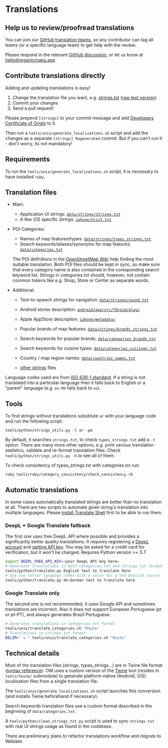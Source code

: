 # Translations

## Help us to review/proofread translations

You can join our [GitHub translation teams](https://github.com/orgs/organicmaps/teams/translations/teams),
so any contributor can tag all teams (or a specific language team) to get help with the review.

Please respond in the relevant [GitHub discussion](https://github.com/orgs/organicmaps/discussions/8538), or let us know at hello@organicmaps.app

## Contribute translations directly

Adding and updating translations is easy!
1. Change the translation file you want, e.g. [strings.txt](../data/strings/strings.txt) ([raw text version](https://raw.githubusercontent.com/organicmaps/organicmaps/master/data/strings/strings.txt))
2. Commit your changes
3. Send a pull request!

Please prepend `[strings]` to your commit message and add [Developers Certificate of Origin](CONTRIBUTING.md#legal-requirements) to it.

Then run a `tools/unix/generate_localizations.sh` script and add the changes as a separate `[strings] Regenerated` commit.
But if you can't run it - don't worry, its not mandatory!

## Requirements

To run the `tools/unix/generate_localizations.sh` script, it is necessary to have installed `ruby`.

## Translation files

- Main:
  - Application UI strings: [`data/strings/strings.txt`](../data/strings/strings.txt)
  - A few iOS specific strings: [`iphone/plist.txt`](../iphone/plist.txt)

- POI Categories:
  - Names of map features/types: [`data/strings/types_strings.txt`](../data/strings/types_strings.txt)
  - Search keywords/aliases/synonyms for map features: [`data/categories.txt`](../data/categories.txt)

  The POI definitions in the [OpenStreetMap Wiki](https://wiki.openstreetmap.org/) help finding the most suitable translation. Both POI files should be kept in sync, so make sure that every category name is also contained in the coresponding search keyword list. Strings in _categories.txt_ should, however, not contain common tokens like e.g. Shop, Store or Center as separate words.

- Additional:
  - Text-to-speech strings for navigation: [`data/strings/sound.txt`](../data/strings/sound.txt)

  - Android stores description: [`android/app/src/fdroid/play/`](../android/app/src/fdroid/play/)
  - Apple AppStore description: [`iphone/metadata/`](../iphone/metadata/)

  - Popular brands of map features: [`data/strings/brands_strings.txt`](../data/strings/brands_strings.txt)
  - Search keywords for popular brands: [`data/categories_brands.txt`](../data/categories_brands.txt)
  - Search keywords for cuisine types: [`data/categories_cuisines.txt`](../data/categories_cuisines.txt)

  - Country / map region names: [`data/countries_names.txt`](../data/countries_names.txt)

  - [other strings](STRUCTURE.md#strings-and-translations) files

Language codes used are from [ISO 639-1 standard](https://en.wikipedia.org/wiki/List_of_ISO_639-1_codes).
If a string is not translated into a particular language then it falls back to English or a "parent" language (e.g. `es-MX` falls back to `es`).

## Tools

To find strings without translations substitute `ar` with your language code and run the following script:
```
tools/python/strings_utils.py -l ar -pm
```
By default, it searches `strings.txt`, to check `types_strings.txt` add a `-t` option.
There are many more other options, e.g. print various translation statistics, validate and re-format translation files.
Check `tools/python/strings_utils.py -h` to see all of them.

To check consistency of types_strings.txt with categories.txt run:
```
ruby tools/ruby/category_consistency/check_consistency.rb
```

## Automatic translations

In some cases automatically translated strings are better than no translation at all.
There are two scripts to automate given string's translation into multiple languages.
Please [install Translate Shell](https://www.soimort.org/translate-shell/#installation) first to be able to run them.

### DeepL + Google Translate fallback

The first one uses free DeepL API where possible and provides a significantly better quality translations.
It requires registering a [DeepL account](https://www.deepl.com/pro#developer) and [getting API key](https://www.deepl.com/account/summary).
You may be asked for a credit card for verification, but it won't be charged.
Requires Python version >= 3.7.

```bash
export DEEPL_FREE_API_KEY=<your DeepL API key here>
# Generates translations in both categories.txt and strings.txt formats at the same time:
tools/python/translate.py English text to translate here
# Use two-letter language codes with a colon for a non-English source language:
tools/python/translate.py de:German text to translate here
```

### Google Translate only

The second one is not recommended, it uses Google API and sometimes translations are incorrect.
Also it does not support European Portuguese (pt or pt-PT), and always generates Brazil Portuguese.

```bash
# Generates translations in categories.txt format
tools/unix/translate_categories.sh "Route"
# Translations in strings.txt format
DELIM=" = " tools/unix/translate_categories.sh "Route"
```

## Technical details

Most of the translation files (strings, types_strings...) are in Twine file format ([syntax reference](https://github.com/organicmaps/twine/blob/organicmaps/README.md)).
OM uses a custom version of the [Twine](https://github.com/organicmaps/twine)
tool (resides in `tools/twine/` submodule) to generate platform-native (Android, iOS)
localization files from a single translation file.

The `tools/unix/generate_localizations.sh` script launches this conversion
(and installs Twine beforehand if necessary).

Search keywords translation files use a custom format described in the beginning of `data/categories.txt`.

A `tools/python/clean_strings_txt.py` script is used to sync `strings.txt` with real UI strings usage as found in the codebase.

There are preliminary plans to refactor translations workflow and migrate to Weblate.
